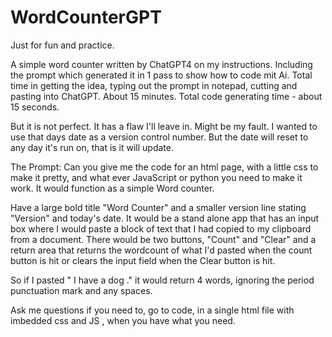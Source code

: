 # WordCounterGPT
Just for fun and practice.

A simple word counter written by ChatGPT4 on my instructions. Including the prompt which generated it in 1 pass to show how to code mit Ai.
Total time in getting the idea, typing out the prompt in notepad, cutting and pasting into ChatGPT. About 15 minutes.
Total code generating time - about 15 seconds.

But it is not perfect.
It has a flaw I'll leave in. Might be my fault.
I wanted to use that days date as a version control number.
But the date will reset to any day it's run on, that is it will update.

The  Prompt:
Can you give me the code for an html page, with a little css to make it pretty,
and what ever JavaScript or python you need to make it work.
It would function as a simple Word counter.

Have a large bold title "Word Counter" and a smaller version line stating "Version" and today's date.
It would be a stand alone app that has an input box where I would paste
 a block of text that I had copied to my clipboard from a document. There would be two buttons,
"Count" and "Clear"  and a return area that returns the wordcount of what I'd pasted when
the count button is hit or clears the input field when the Clear button is hit.

So if I pasted " I have a dog ."  it would return 4 words, ignoring the period punctuation mark and any spaces.

Ask me questions if you need to, go to code, in a single  html file with imbedded css and JS , when you have what you need.


